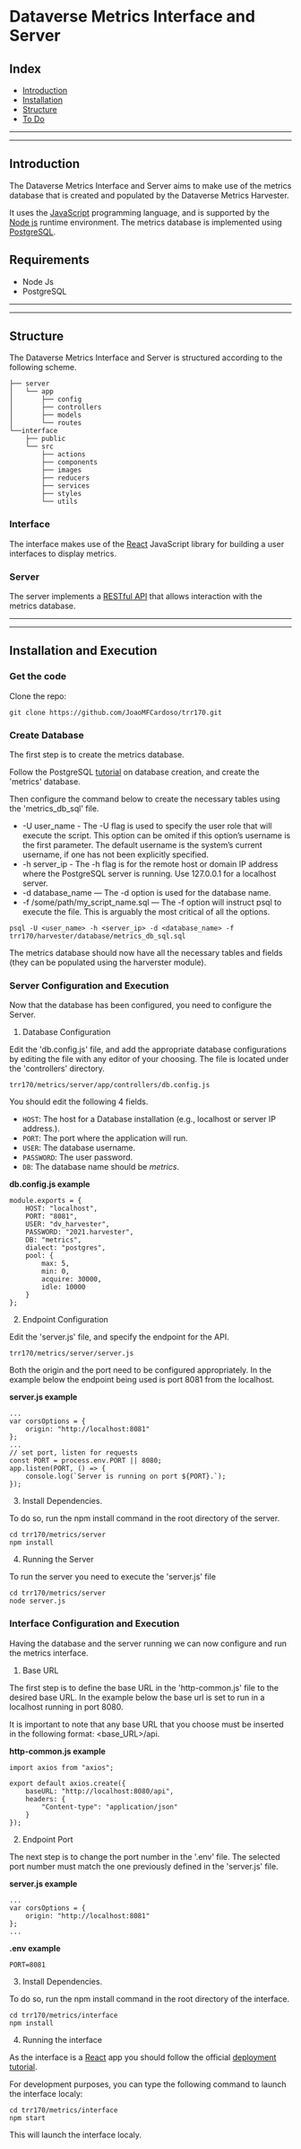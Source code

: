 # Dataverse Metrics Interface and Server

## Index

- [Introduction](#introduction)
- [Installation](#installation)
- [Structure](#structure)
- [To Do](#to-do)

---
---
## Introduction

The Dataverse Metrics Interface and Server aims to make use of the metrics database that is
created and populated by the Dataverse Metrics Harvester.

It uses the [JavaScript] programming language, and is supported by the [Node js] runtime environment.
The metrics database is implemented using [PostgreSQL].


## Requirements

- Node Js
- PostgreSQL

---
---
## Structure

The Dataverse Metrics Interface and Server is structured according to the following scheme.

```
├── server
│   └── app
│       ├── config
│       ├── controllers
│       ├── models
│       └── routes
└──interface
    ├── public
    └── src
        ├── actions
        ├── components
        ├── images
        ├── reducers
        ├── services
        ├── styles
        └── utils
```

### Interface

The interface makes use of the [React]
JavaScript library for building a user interfaces to display metrics.

### Server

The server implements a [RESTful API] that allows interaction with the metrics database. 

---
---
## Installation and Execution

### Get the code

Clone the repo:

    git clone https://github.com/JoaoMFCardoso/trr170.git

### Create Database

The first step is to create the metrics database.

Follow the PostgreSQL [tutorial] on database creation, and create the 'metrics' database.

Then configure the command below to create the necessary tables using the 'metrics_db_sql' file.
- -U user_name - The -U flag is used to specify the user role that will execute the script. This option can be omited if this option’s username is the first parameter. The default username is the system’s current username, if one has not been explicitly specified.
- -h server_ip - The -h flag is for the remote host or domain IP address where the PostgreSQL server is running. Use 127.0.0.1 for a localhost server.
- -d database_name — The -d option is used for the database name.
- -f /some/path/my_script_name.sql — The -f option will instruct psql to execute the file. This is arguably the most critical of all the options.

```
psql -U <user_name> -h <server_ip> -d <database_name> -f trr170/harvester/database/metrics_db_sql.sql
```

The metrics database should now have all the necessary tables and fields (they can be populated using the harverster module).

### Server Configuration and Execution

Now that the database has been configured, you need to configure the Server.

1. Database Configuration

Edit the 'db.config.js' file, and add the appropriate database configurations by editing the file with any editor of your choosing. The file is located under the 'controllers' directory. 

```
trr170/metrics/server/app/controllers/db.config.js

```
You should edit the following 4 fields.

- `HOST`: The host for a Database installation (e.g., localhost or server IP address.).
- `PORT`: The port where the application will run.
- `USER`: The database username.
- `PASSWORD`: The user password.
- `DB`: The database name should be *metrics*.

**db.config.js example**
```
module.exports = {
    HOST: "localhost",
    PORT: "8081",
    USER: "dv_harvester",
    PASSWORD: "2021.harvester",
    DB: "metrics",
    dialect: "postgres",
    pool: {
        max: 5,
        min: 0,
        acquire: 30000,
        idle: 10000
    }
};
```

2. Endpoint Configuration

Edit the 'server.js' file, and specify the endpoint for the API.

```
trr170/metrics/server/server.js

```

Both the origin and the port need to be configured appropriately. In the example below the endpoint being used is port 8081 from the localhost.

**server.js example**
```
...
var corsOptions = {
    origin: "http://localhost:8081"
};
...
// set port, listen for requests
const PORT = process.env.PORT || 8080;
app.listen(PORT, () => {
    console.log(`Server is running on port ${PORT}.`);
});
```

3. Install Dependencies.

To do so, run the npm install command in the root directory of the server.

```
cd trr170/metrics/server
npm install

```

4. Running the Server

To run the server you need to execute the 'server.js' file

```
cd trr170/metrics/server
node server.js
```

### Interface Configuration and Execution

Having the database and the server running we can now configure and run the metrics interface.

1. Base URL

The first step is to define the base URL in the 'http-common.js' file to the desired base URL. In the example below the base url is set to run in a localhost running in port 8080.

It is important to note that any base URL that you choose must be inserted in the following format: <base_URL>/api.

**http-common.js example**
```
import axios from "axios";

export default axios.create({
    baseURL: "http://localhost:8080/api",
    headers: {
        "Content-type": "application/json"
    }
});
```

2. Endpoint Port

The next step is to change the port number in the '.env' file. The selected port number must match the one previously defined in the 'server.js' file.

**server.js example**
```
...
var corsOptions = {
    origin: "http://localhost:8081"
};
...
```

**.env example**
```
PORT=8081
```

3. Install Dependencies.

To do so, run the npm install command in the root directory of the interface.

```
cd trr170/metrics/interface
npm install

```

4. Running the interface

As the interface is a [React] app you should follow the official [deployment tutorial].

For development purposes, you can type the following command to launch the interface localy:

```
cd trr170/metrics/interface
npm start
```

This will launch the interface localy.

[RESTful API]: https://restfulapi.net/
[React]: https://reactjs.org/
[Node js]: https://nodejs.org/en/
[JavaScript]: https://www.javascript.com/
[PostgreSQL]: https://www.postgresql.org/
[tutorial]: https://www.postgresql.org/docs/12/tutorial-createdb.html
[deployment tutorial]: https://create-react-app.dev/docs/deployment/